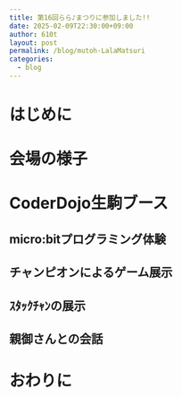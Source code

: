 ```yaml
---
title: 第16回らら♪まつりに参加しました!!
date: 2025-02-09T22:30:00+09:00
author: 610t
layout: post
permalink: /blog/mutoh-LalaMatsuri
categories:
  - blog
---
```

# はじめに

# 会場の様子

# CoderDojo生駒ブース

## micro:bitプログラミング体験

## チャンピオンによるゲーム展示

## ｽﾀｯｸﾁｬﾝの展示

## 親御さんとの会話

# おわりに
